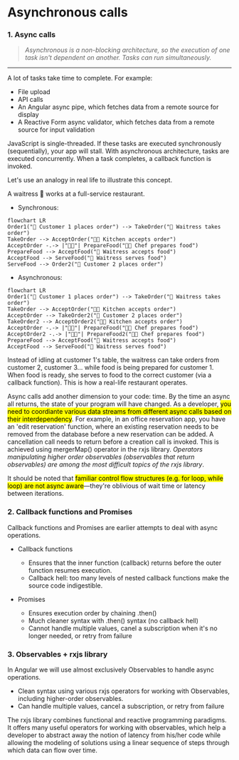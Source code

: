 # Asynchronous calls

### 1. Async calls

> *Asynchronous is a non-blocking architecture, so the execution of one task isn't dependent on another. Tasks can run simultaneously.*
___

A lot of tasks take time to complete. For example:

- File upload
- API calls
- An Angular async pipe, which fetches data from a remote source for display
- A Reactive Form async validator, which fetches data from a remote source for input validation

JavaScript is single-threaded. If these tasks are executed synchronously (sequentially), your app will stall. With asynchronous architecture, tasks are executed concurrently. When a task completes, a callback function is invoked.

Let's use an analogy in real life to illustrate this concept.

A waitress 👧 works at a full-service restaurant.

- Synchronous:

```mermaid
flowchart LR
Order1("👨 Customer 1 places order") --> TakeOrder("👧 Waitress takes order") 
TakeOrder --> AcceptOrder("👩‍🍳 Kitchen accepts order")
AcceptOrder -.-> |"🧑‍🍳"| PrepareFood("👩‍🍳 Chef prepares food")
PrepareFood --> AcceptFood("👧 Waitress accepts food")
AcceptFood --> ServeFood("👨 Waitress serves food")
ServeFood --> Order2("👩 Customer 2 places order")
```

- Asynchronous:

```mermaid
flowchart LR
Order1("👨 Customer 1 places order") --> TakeOrder("👧 Waitress takes order") 
TakeOrder --> AcceptOrder("👩‍🍳 Kitchen accepts order")
AcceptOrder --> TakeOrder2("👩 Customer 2 places order")
TakeOrder2 --> AcceptOrder2("👩‍🍳 Kitchen accepts order")
AcceptOrder -.-> |"🧑‍🍳"| PrepareFood("👩‍🍳 Chef prepares food")
AcceptOrder2 -.-> |"🧑‍🍳"| PrepareFood2("👩‍🍳 Chef prepares food")
PrepareFood --> AcceptFood("👧 Waitress accepts food")
AcceptFood --> ServeFood("👨 Waitress serves food")
```

Instead of idling at customer 1's table, the waitress can take orders from customer 2, customer 3... while food is being prepared for customer 1. When food is ready, she serves to food to the correct customer (via a callback function). This is how a real-life restaurant operates.

Async calls add another dimension to your code: time. By the time an async all returns, the state of your program will have changed. As a developer, <mark>you need to coordiante various data streams from different async calls based on their interdependency</mark>. For example, in an office reservation app, you have an 'edit reservation' function, where an existing reservation needs to be removed from the database before a new reservation can be added. A cancellation call needs to return before a creation call is invoked. This is achieved using mergerMap() operator in the rxjs library. *Operators manipulating higher order observables (observables that return observables) are among the most difficult topics of the rxjs library*.

It should be noted that <mark>familiar control flow structures (e.g. for loop, while loop) are not async aware</mark>&mdash;they're oblivious of wait time or latency between iterations.

### 2. Callback functions and Promises

Callback functions and Promises are earlier attempts to deal with async operations.

- Callback functions
    - Ensures that the inner function (callback) returns before the outer function resumes execution.
    - Callback hell: too many levels of nested callback functions make the source code indigestible. 

- Promises
    - Ensures execution order by chaining .then()
    - Much cleaner syntax with .then() syntax (no callback hell)
    - Cannot handle multiple values, canel a subscription when it's no longer needed, or retry from failure

### 3. Observables + rxjs library

In Angular we will use almost exclusively Observables to handle async operations.

- Clean syntax using various rxjs operators for working with Observables, including higher-order observables.
- Can handle multiple values, cancel a subscription, or retry from failure

The rxjs library combines functional and reactive programming paradigms. It offers many useful operators for working with observables, which help a developer to abstract away the notion of latency from his/her code while allowing the modeling of solutions using a linear sequence of steps through which data can flow over time.
